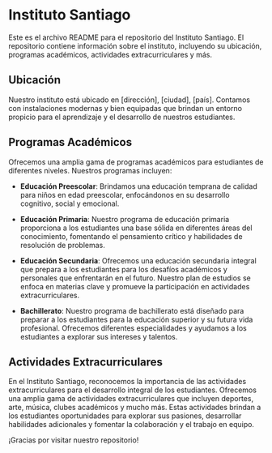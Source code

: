 # Instituto Santiago

Este es el archivo README para el repositorio del Instituto Santiago. El repositorio contiene información sobre el instituto, incluyendo su ubicación, programas académicos, actividades extracurriculares y más.

## Ubicación

Nuestro instituto está ubicado en [dirección], [ciudad], [país]. Contamos con instalaciones modernas y bien equipadas que brindan un entorno propicio para el aprendizaje y el desarrollo de nuestros estudiantes.

## Programas Académicos

Ofrecemos una amplia gama de programas académicos para estudiantes de diferentes niveles. Nuestros programas incluyen:

- **Educación Preescolar**: Brindamos una educación temprana de calidad para niños en edad preescolar, enfocándonos en su desarrollo cognitivo, social y emocional.

- **Educación Primaria**: Nuestro programa de educación primaria proporciona a los estudiantes una base sólida en diferentes áreas del conocimiento, fomentando el pensamiento crítico y habilidades de resolución de problemas.

- **Educación Secundaria**: Ofrecemos una educación secundaria integral que prepara a los estudiantes para los desafíos académicos y personales que enfrentarán en el futuro. Nuestro plan de estudios se enfoca en materias clave y promueve la participación en actividades extracurriculares.

- **Bachillerato**: Nuestro programa de bachillerato está diseñado para preparar a los estudiantes para la educación superior y su futura vida profesional. Ofrecemos diferentes especialidades y ayudamos a los estudiantes a explorar sus intereses y talentos.

## Actividades Extracurriculares

En el Instituto Santiago, reconocemos la importancia de las actividades extracurriculares para el desarrollo integral de los estudiantes. Ofrecemos una amplia gama de actividades extracurriculares que incluyen deportes, arte, música, clubes académicos y mucho más. Estas actividades brindan a los estudiantes oportunidades para explorar sus pasiones, desarrollar habilidades adicionales y fomentar la colaboración y el trabajo en equipo.

¡Gracias por visitar nuestro repositorio!

